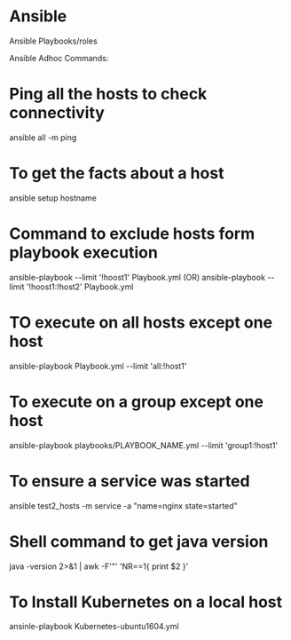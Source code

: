 # Ansible
Ansible Playbooks/roles 

Ansible Adhoc Commands:

# Ping all the hosts to check connectivity
ansible all -m ping
# To get the facts about a host
ansible setup hostname

# Command to exclude hosts form playbook execution
ansible-playbook --limit '!hoost1' Playbook.yml  (OR)
ansible-playbook --limit '!hoost1:!host2' Playbook.yml  

# TO execute on all hosts except one host
ansible-playbook Playbook.yml --limit 'all:!host1' 

# To execute on a group except one host 
ansible-playbook playbooks/PLAYBOOK_NAME.yml --limit 'group1:!host1'

# To ensure a service was started
ansible test2_hosts -m service -a "name=nginx state=started"
# Shell command to get java version
java -version 2>&1 | awk -F'"' 'NR==1{ print $2 }'

# To Install Kubernetes on a local host
ansinle-playbook Kubernetes-ubuntu1604.yml
